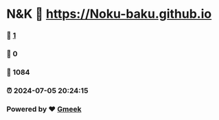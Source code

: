 # N&K :link: https://Noku-baku.github.io 
### :page_facing_up: [1](https://Noku-baku.github.io/tag.html) 
### :speech_balloon: 0 
### :hibiscus: 1084 
### :alarm_clock: 2024-07-05 20:24:15 
### Powered by :heart: [Gmeek](https://github.com/Meekdai/Gmeek)
